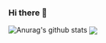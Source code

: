 ### Hi there 👋

<!--
**sultan254/sultan254** is a ✨ _special_ ✨ repository because its `README.md` (this file) appears on your GitHub profile.

Here are some ideas to get you started:

- 🔭 I’m currently working on a cool project...
- 🌱 I’m currently learning  React ...
- 👯 I’m looking to collaborate on any project...
- 📫 How to reach me: ...
-->
![Anurag's github stats](https://github-readme-stats.vercel.app/api?username=sultan254&show_icons=true&theme=radical)
<a href="https://github.com/sultan254/blogger">
  <img align="center" src="https://github-readme-stats.vercel.app/api/pin/?username=sultan254&repo=blogger" />
</a>
